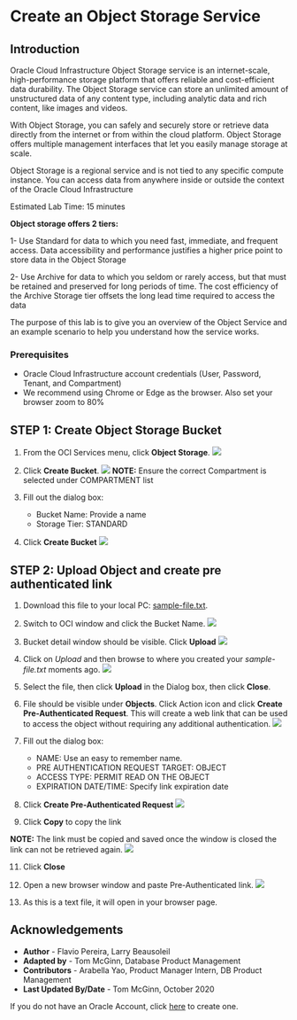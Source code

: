 # Create an Object Storage Service

## Introduction

Oracle Cloud Infrastructure Object Storage service is an internet-scale, high-performance storage platform that offers reliable and cost-efficient data durability. The Object Storage service can store an unlimited amount of unstructured data of any content type, including analytic data and rich content, like images and videos.

With Object Storage, you can safely and securely store or retrieve data directly from the internet or from within the cloud platform. Object Storage offers multiple management interfaces that let you easily manage storage at scale.

Object Storage is a regional service and is not tied to any specific compute instance. You can access data from anywhere inside or outside the context of the Oracle Cloud Infrastructure

Estimated Lab Time: 15 minutes

**Object storage offers 2 tiers:**

1- Use Standard for data to which you need fast, immediate, and frequent access. Data accessibility and performance justifies a higher price point to store data in the Object Storage

2- Use Archive for data to which you seldom or rarely access, but that must be retained and preserved for long periods of time. The cost efficiency of the Archive Storage tier offsets the long lead time required to access the data

The purpose of this lab is to give you an overview of the Object Service and an example scenario to help you understand how the service works.

### Prerequisites

- Oracle Cloud Infrastructure account credentials (User, Password, Tenant, and Compartment)  
- We recommend using Chrome or Edge as the browser. Also set your browser zoom to 80%

## **STEP 1**: Create Object Storage Bucket

1. From the OCI Services menu, click **Object Storage**.
  ![](images/OBJECT-STORAGE001.PNG)

3. Click **Create Bucket**.
  ![](images/livelabs-create-bucket-1.png)
  **NOTE:** Ensure the correct Compartment is selected under COMPARTMENT list

4. Fill out the dialog box:
    - Bucket Name: Provide a name
    - Storage Tier: STANDARD

5.  Click **Create Bucket**
  ![](images/livelabs-create-bucket-2.png)

## **STEP 2**: Upload Object and create pre authenticated link

1. Download this file to your local PC: <a href="files/sample-file.txt" download="sample-text" target="_blank">sample-file.txt</a>.

3. Switch to OCI window and click the Bucket Name.
  ![](images/livelabs-click-bucket-name.png)

4. Bucket detail window should be visible. Click **Upload**
  ![](images/livelabs-upload-object.png)

5. Click on *Upload* and then browse to where you created your *sample-file.txt* moments ago.
  ![](images/upload-sample-file.png)

6. Select the file, then click **Upload** in the Dialog box, then click **Close**.

7. File should be visible under **Objects**. Click Action icon and click **Create Pre-Authenticated Request**. This will create a web link that can be used to access the object without requiring any additional authentication.
  ![](images/PreAuth1.png " ")

8. Fill out the dialog box:

    - NAME: Use an easy to remember name.
    - PRE AUTHENTICATION REQUEST TARGET: OBJECT
    - ACCESS TYPE: PERMIT READ ON THE OBJECT
    - EXPIRATION DATE/TIME: Specify link expiration date

9. Click **Create Pre-Authenticated Request**
  ![](images/OBJECT-STORAGE009.PNG " ")

10. Click **Copy** to copy the link

  **NOTE:** The link must be copied and saved once the window is closed the link can not be retrieved again.
  ![](images/PreAuth2.png " ")

11. Click **Close**

12. Open a new browser window and paste Pre-Authenticated link.
  ![](images/OBJECT-STORAGE011.PNG " ")

13. As this is a text file, it will open in your browser page.


## Acknowledgements

- **Author** - Flavio Pereira, Larry Beausoleil
- **Adapted by** -  Tom McGinn, Database Product Management
- **Contributors** - Arabella Yao, Product Manager Intern, DB Product Management
- **Last Updated By/Date** - Tom McGinn, October 2020

If you do not have an Oracle Account, click [here](https://profile.oracle.com/myprofile/account/create-account.jspx) to create one.
